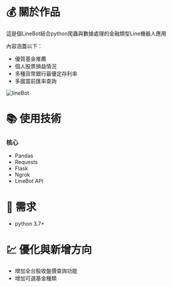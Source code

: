 # :moneybag: 關於作品

這是個LineBot結合python爬蟲與數據處理的金融類型Line機器人應用

內容涵蓋以下：

- 優質基金推薦
- 個人股票損益情況
- 多種貨幣銀行最優定存利率
- 多國當前匯率查詢

![lineBot](https://user-images.githubusercontent.com/79194167/163210631-b3aab853-2ced-42ea-9323-ac7de134961e.gif)






# :books: 使用技術
### 核心

- Pandas
- Requests
- Flask
- Ngrok
- LineBot API


# :iphone: 需求

- python 3.7+


# :chart: 優化與新增方向

- 增加全台股收盤價查詢功能
- 增加可選基金種類
